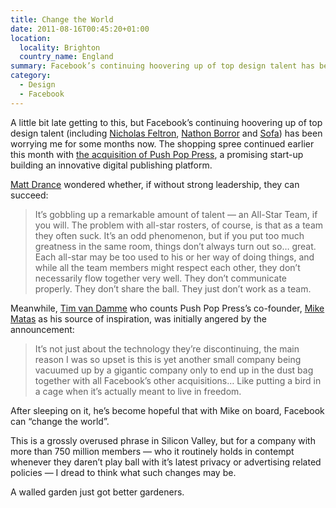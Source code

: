 ```yaml
---
title: Change the World
date: 2011-08-16T00:45:20+01:00
location:
  locality: Brighton
  country_name: England
summary: Facebook’s continuing hoovering up of top design talent has been worrying me for some months. The shopping spree continued earlier this month with the acquisition of Push Pop Press, a promising start-up building an innovative digital publishing platform.
category:
  - Design
  - Facebook
---
```

A little bit late getting to this, but Facebook’s continuing hoovering up of top design talent (including [Nicholas Feltron][1], [Nathon Borror][2] and [Sofa][3]) has been worrying me for some months now. The shopping spree continued earlier this month with [the acquisition of Push Pop Press][4], a promising start-up building an innovative digital publishing platform.

[Matt Drance][5] wondered whether, if without strong leadership, they can succeed:

> It’s gobbling up a remarkable amount of talent — an All-Star Team, if you will. The problem with all-star rosters, of course, is that as a team they often suck. It’s an odd phenomenon, but if you put too much greatness in the same room, things don’t always turn out so… great. Each all-star may be too used to his or her way of doing things, and while all the team members might respect each other, they don’t necessarily flow together very well. They don’t communicate properly. They don’t share the ball. They just don’t work as a team.

Meanwhile, [Tim van Damme][6] who counts Push Pop Press’s co-founder, [Mike Matas][7] as his source of inspiration, was initially angered by the announcement:

> It’s not just about the technology they’re discontinuing, the main reason I was so upset is this is yet another small company being vacuumed up by a gigantic company only to end up in the dust bag together with all Facebook’s other acquisitions… Like putting a bird in a cage when it’s actually meant to live in freedom.

After sleeping on it, he’s become hopeful that with Mike on board, Facebook can “change the world”.

This is a grossly overused phrase in Silicon Valley, but for a company with more than 750 million members — who it routinely holds in contempt whenever they daren’t play ball with it’s latest privacy or advertising related policies — I dread to think what such changes may be.

A walled garden just got better gardeners.

[1]: http://daytum.wordpress.com/2011/04/27/moving-west/
[2]: http://nathanborror.com/
[3]: http://www.madebysofa.com/blog/facebook-acquires-sofa/
[4]: http://gigaom.com/2011/08/02/facebook-push-pop-press/
[5]: http://www.appleoutsider.com/2011/08/03/ball/
[6]: http://maxvoltar.com/archive/a-huge-opportunity/
[7]: http://www.mikematas.com/
